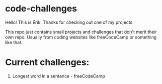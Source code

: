 # code-challenges
 Hello! This is Erik. Thanks for checking out one of my projects.

 This repo just contains small projects and challenges that don't merit their own repo. Usually from coding websites like freeCodeCamp or something like that.

# Current challenges:
 1. Longest word in a sentance - freeCodeCamp
